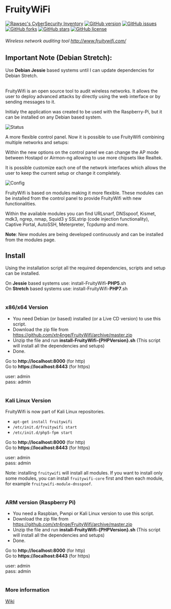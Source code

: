 # FruityWiFi

[![Rawsec's CyberSecurity Inventory](https://inventory.rawsec.ml/img/badges/Rawsec-inventoried-FF5050_flat.svg)](https://inventory.rawsec.ml/tools.html#FruityWiFi)
[![GitHub version](https://badge.fury.io/gh/xtr4nge%2FFruityWifi.svg)](https://badge.fury.io/gh/xtr4nge%2FFruityWifi)
[![GitHub issues](https://img.shields.io/github/issues/xtr4nge/FruityWifi.svg)](https://github.com/xtr4nge/FruityWifi/issues)
[![GitHub forks](https://img.shields.io/github/forks/xtr4nge/FruityWifi.svg)](https://github.com/xtr4nge/FruityWifi/network)
[![GitHub stars](https://img.shields.io/github/stars/xtr4nge/FruityWifi.svg)](https://github.com/xtr4nge/FruityWifi/stargazers)
[![GitHub license](https://img.shields.io/github/license/xtr4nge/FruityWifi.svg)](https://github.com/xtr4nge/FruityWifi/blob/master/LICENSE)

###### Wireless network auditing tool http://www.fruitywifi.com/

## Important Note (Debian Stretch): 
Use **Debian Jessie** based systems until I can update dependencies for Debian Stretch.
<br><br>

FruityWifi is an open source tool to audit wireless networks. It allows the user to deploy advanced attacks by directly using the web interface or by sending messages to it. 

Initialy the application was created to be used with the Raspberry-Pi, but it can be installed on any Debian based system. 

![Status](http://www.fruitywifi.com/img/001.png)

A more flexible control panel. Now it is possible to use FruityWifi combining multiple networks and setups: 

Within the new options on the control panel we can change the AP mode between Hostapd or Airmon-ng allowing to use more chipsets like Realtek. 

It is possible customize each one of the network interfaces which allows the user to keep the current setup or change it completely.

![Config](http://www.fruitywifi.com/img/002.png)

FruityWifi is based on modules making it more flexible. These modules can be installed from the control panel to provide FruityWifi with new functionalities. 

Within the available modules you can find URLsnarf, DNSspoof, Kismet, mdk3, ngrep, nmap, Squid3 y SSLstrip (code injection functionality), Captive Portal, AutoSSH, Meterpreter, Tcpdump and more. 

**Note**: New modules are being developed continuously and can be installed from the modules page.

## Install

Using the installation script all the required dependencies, scripts and setup can be installed.

On **Jessie** based systems use: install-FruityWifi-**PHP5**.sh
<br>On **Stretch** based systems use: install-FruityWifi-**PHP7**.sh
<br><br>

### x86/x64 Version

- You need Debian (or based) installed (or a Live CD version) to use this script.
- Download the zip file from https://github.com/xtr4nge/FruityWifi/archive/master.zip
- Unzip the file and run **install-FruityWifi-{PHPVersion}.sh** (This script will install all the dependencies and setups)
- Done. 

Go to **http://localhost:8000** (for http) <br>
Go to **https://localhost:8443** (for https) 

user: admin<br>
pass: admin
<br><br>

### Kali Linux Version
FruityWifi is now part of Kali Linux repositories.
- `apt-get install fruitywifi`
- `/etc/init.d/fruitywifi start`
- `/etc/init.d/php5-fpm start`

Go to **http://localhost:8000** (for http) <br>
Go to **https://localhost:8443** (for https) 

user: admin<br>
pass: admin
<br>

Note: installing `fruitywifi` will install all modules. If you want to install only some modules, you can install  `fruitywifi-core` first and then each module, for example `fruitywifi-module-dnsspoof`. 
<br><br>

### ARM version (Raspberry Pi)

- You need a Raspbian, Pwnpi or Kali Linux version to use this script.
- Download the zip file from https://github.com/xtr4nge/FruityWifi/archive/master.zip
- Unzip the file and run **install-FruityWifi-{PHPVersion}.sh** (This script will install all the dependencies and setups)
- Done. 

Go to **http://localhost:8000** (for http) <br>
Go to **https://localhost:8443** (for https) 

user: admin<br>
pass: admin
<br><br>

### More information
[Wiki](https://github.com/xtr4nge/FruityWifi/wiki)
